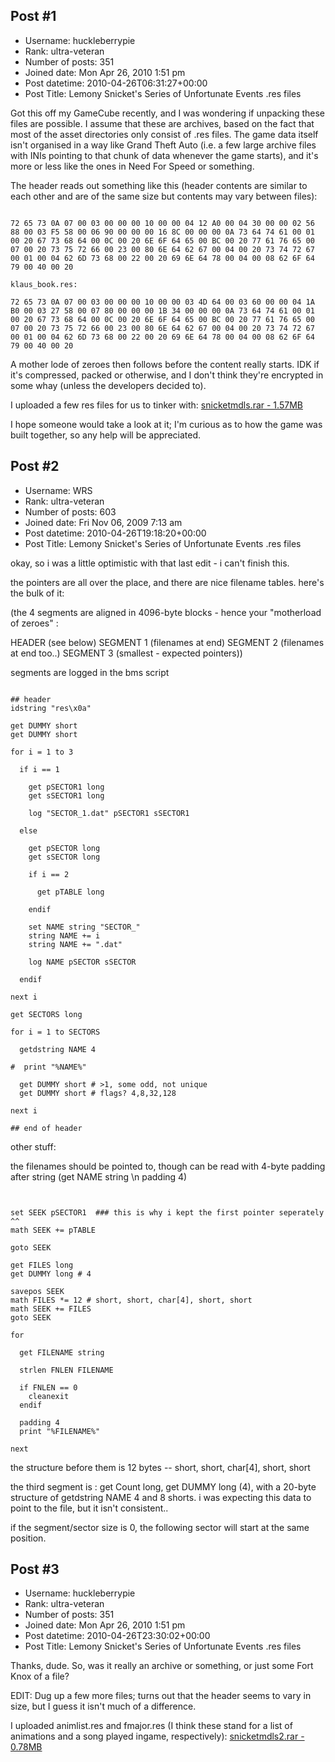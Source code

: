 ## Post #1
- Username: huckleberrypie
- Rank: ultra-veteran
- Number of posts: 351
- Joined date: Mon Apr 26, 2010 1:51 pm
- Post datetime: 2010-04-26T06:31:27+00:00
- Post Title: Lemony Snicket's Series of Unfortunate Events .res files

Got this off my GameCube recently, and I was wondering if unpacking these files are possible. I assume that these are archives, based on the fact that most of the asset directories only consist of .res files. The game data itself isn't organised in a way like Grand Theft Auto (i.e. a few large archive files with INIs pointing to that chunk of data whenever the game starts), and it's more or less like the ones in Need For Speed or something.

The header reads out something like this (header contents are similar to each other and are of the same size but contents may vary between files):

```

72 65 73 0A 07 00 03 00 00 00 10 00 00 04 12 A0 00 04 30 00 00 02 56 88 00 03 F5 58 00 06 90 00 00 00 16 8C 00 00 00 0A 73 64 74 61 00 01 00 20 67 73 68 64 00 0C 00 20 6E 6F 64 65 00 BC 00 20 77 61 76 65 00 07 00 20 73 75 72 66 00 23 00 80 6E 64 62 67 00 04 00 20 73 74 72 67 00 01 00 04 62 6D 73 68 00 22 00 20 69 6E 64 78 00 04 00 08 62 6F 64 79 00 40 00 20

klaus_book.res:

72 65 73 0A 07 00 03 00 00 00 10 00 00 03 4D 64 00 03 60 00 00 04 1A B0 00 03 27 58 00 07 80 00 00 00 1B 34 00 00 00 0A 73 64 74 61 00 01 00 20 67 73 68 64 00 0C 00 20 6E 6F 64 65 00 BC 00 20 77 61 76 65 00 07 00 20 73 75 72 66 00 23 00 80 6E 64 62 67 00 04 00 20 73 74 72 67 00 01 00 04 62 6D 73 68 00 22 00 20 69 6E 64 78 00 04 00 08 62 6F 64 79 00 40 00 20

```

A mother lode of zeroes then follows before the content really starts. IDK if it's compressed, packed or otherwise, and I don't think they're encrypted in some whay (unless the developers decided to).

I uploaded a few res files for us to tinker with: [snicketmdls.rar - 1.57MB](http://www.zshare.net/download/753913996cbed5cf/)

I hope someone would take a look at it; I'm curious as to how the game was built together, so any help will be appreciated.
## Post #2
- Username: WRS
- Rank: ultra-veteran
- Number of posts: 603
- Joined date: Fri Nov 06, 2009 7:13 am
- Post datetime: 2010-04-26T19:18:20+00:00
- Post Title: Lemony Snicket's Series of Unfortunate Events .res files

okay, so i was a little optimistic with that last edit - i can't finish this.

the pointers are all over the place, and there are nice filename tables. here's the bulk of it:

(the 4 segments are aligned in 4096-byte blocks - hence your "motherload of zeroes" :

HEADER (see below)
SEGMENT 1 (filenames at end)
SEGMENT 2 (filenames at end too..)
SEGMENT 3 (smallest - expected pointers))

segments are logged in the bms script

```

## header
idstring "res\x0a"

get DUMMY short
get DUMMY short

for i = 1 to 3

  if i == 1

    get pSECTOR1 long
    get sSECTOR1 long

    log "SECTOR_1.dat" pSECTOR1 sSECTOR1

  else

    get pSECTOR long
    get sSECTOR long

    if i == 2

      get pTABLE long

    endif

    set NAME string "SECTOR_"
    string NAME += i
    string NAME += ".dat"

    log NAME pSECTOR sSECTOR

  endif

next i

get SECTORS long

for i = 1 to SECTORS

  getdstring NAME 4

#  print "%NAME%"

  get DUMMY short # >1, some odd, not unique
  get DUMMY short # flags? 4,8,32,128

next i

## end of header

```


other stuff:


the filenames should be pointed to, though can be read with 4-byte padding after string (get NAME string \n padding 4)

```


set SEEK pSECTOR1  ### this is why i kept the first pointer seperately ^^
math SEEK += pTABLE

goto SEEK

get FILES long
get DUMMY long # 4

savepos SEEK
math FILES *= 12 # short, short, char[4], short, short
math SEEK += FILES
goto SEEK

for 

  get FILENAME string

  strlen FNLEN FILENAME

  if FNLEN == 0
    cleanexit
  endif

  padding 4
  print "%FILENAME%"

next

```


the structure before them is 12 bytes -- short, short, char[4], short, short

the third segment is : get Count long, get DUMMY long (4), with a 20-byte structure of getdstring NAME 4 and 8 shorts. i was expecting this data to point to the file, but it isn't consistent..

if the segment/sector size is 0, the following sector will start at the same position.
## Post #3
- Username: huckleberrypie
- Rank: ultra-veteran
- Number of posts: 351
- Joined date: Mon Apr 26, 2010 1:51 pm
- Post datetime: 2010-04-26T23:30:02+00:00
- Post Title: Lemony Snicket's Series of Unfortunate Events .res files

Thanks, dude. So, was it really an archive or something, or just some Fort Knox of a file?

EDIT: Dug up a few more files; turns out that the header seems to vary in size, but I guess it isn't much of a difference.

I uploaded animlist.res and fmajor.res (I think these stand for a list of animations and a song played ingame, respectively): [snicketmdls2.rar - 0.78MB](http://www.zshare.net/download/75426213de3a9e60/)
